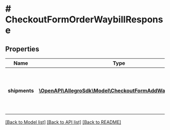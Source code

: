 # # CheckoutFormOrderWaybillResponse

## Properties

Name | Type | Description | Notes
------------ | ------------- | ------------- | -------------
**shipments** | [**\OpenAPI\AllegroSdk\Model\CheckoutFormAddWaybillCreated[]**](CheckoutFormAddWaybillCreated.md) | List of parcel tracking numbers currently assigned to the order. | [optional]

[[Back to Model list]](../../README.md#models) [[Back to API list]](../../README.md#endpoints) [[Back to README]](../../README.md)
